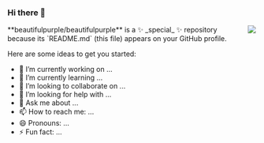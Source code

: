 ### Hi there 👋

<img align="right" src="https://github-readme-stats.vercel.app/api?username=beautifulpurple&show_icons=true&icon_color=CE1D2D&text_color=718096&bg_color=ffffff&hide_title=true" />
**beautifulpurple/beautifulpurple** is a ✨ _special_ ✨ repository because its `README.md` (this file) appears on your GitHub profile.

Here are some ideas to get you started:

- 🔭 I’m currently working on ...
- 🌱 I’m currently learning ...
- 👯 I’m looking to collaborate on ...
- 🤔 I’m looking for help with ...
- 💬 Ask me about ...
- 📫 How to reach me: ...
- 😄 Pronouns: ...
- ⚡ Fun fact: ...


